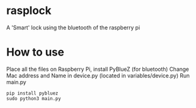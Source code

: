 # rasplock
A 'Smart' lock using the bluetooth of the raspberry pi

# How to use
Place all the files on Raspberry Pi, install PyBlueZ (for bluetooth)
Change Mac address and Name in device.py (located in variables/device.py)
Run main.py

    pip install pybluez
    sudo python3 main.py
